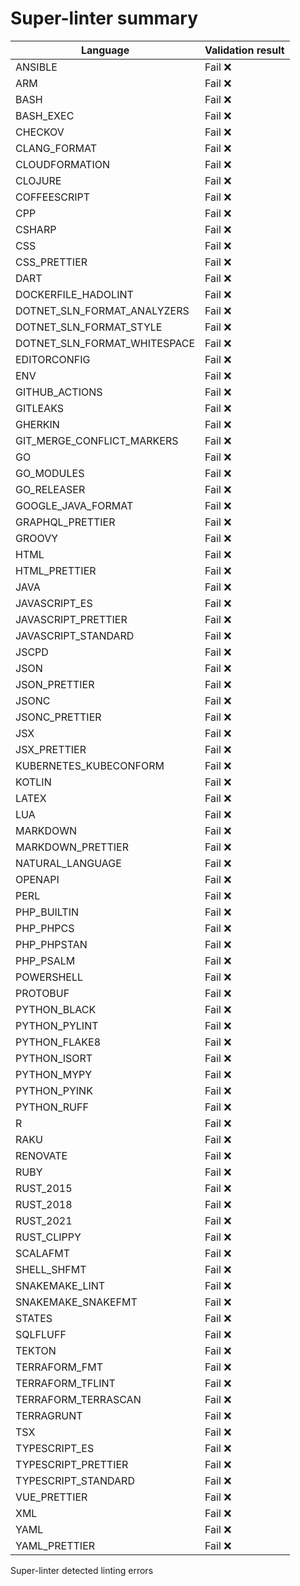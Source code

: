 # Super-linter summary

<!-- textlint-disable terminology -->

| Language                     | Validation result |
| ---------------------------- | ----------------- |
| ANSIBLE                      | Fail ❌           |
| ARM                          | Fail ❌           |
| BASH                         | Fail ❌           |
| BASH_EXEC                    | Fail ❌           |
| CHECKOV                      | Fail ❌           |
| CLANG_FORMAT                 | Fail ❌           |
| CLOUDFORMATION               | Fail ❌           |
| CLOJURE                      | Fail ❌           |
| COFFEESCRIPT                 | Fail ❌           |
| CPP                          | Fail ❌           |
| CSHARP                       | Fail ❌           |
| CSS                          | Fail ❌           |
| CSS_PRETTIER                 | Fail ❌           |
| DART                         | Fail ❌           |
| DOCKERFILE_HADOLINT          | Fail ❌           |
| DOTNET_SLN_FORMAT_ANALYZERS  | Fail ❌           |
| DOTNET_SLN_FORMAT_STYLE      | Fail ❌           |
| DOTNET_SLN_FORMAT_WHITESPACE | Fail ❌           |
| EDITORCONFIG                 | Fail ❌           |
| ENV                          | Fail ❌           |
| GITHUB_ACTIONS               | Fail ❌           |
| GITLEAKS                     | Fail ❌           |
| GHERKIN                      | Fail ❌           |
| GIT_MERGE_CONFLICT_MARKERS   | Fail ❌           |
| GO                           | Fail ❌           |
| GO_MODULES                   | Fail ❌           |
| GO_RELEASER                  | Fail ❌           |
| GOOGLE_JAVA_FORMAT           | Fail ❌           |
| GRAPHQL_PRETTIER             | Fail ❌           |
| GROOVY                       | Fail ❌           |
| HTML                         | Fail ❌           |
| HTML_PRETTIER                | Fail ❌           |
| JAVA                         | Fail ❌           |
| JAVASCRIPT_ES                | Fail ❌           |
| JAVASCRIPT_PRETTIER          | Fail ❌           |
| JAVASCRIPT_STANDARD          | Fail ❌           |
| JSCPD                        | Fail ❌           |
| JSON                         | Fail ❌           |
| JSON_PRETTIER                | Fail ❌           |
| JSONC                        | Fail ❌           |
| JSONC_PRETTIER               | Fail ❌           |
| JSX                          | Fail ❌           |
| JSX_PRETTIER                 | Fail ❌           |
| KUBERNETES_KUBECONFORM       | Fail ❌           |
| KOTLIN                       | Fail ❌           |
| LATEX                        | Fail ❌           |
| LUA                          | Fail ❌           |
| MARKDOWN                     | Fail ❌           |
| MARKDOWN_PRETTIER            | Fail ❌           |
| NATURAL_LANGUAGE             | Fail ❌           |
| OPENAPI                      | Fail ❌           |
| PERL                         | Fail ❌           |
| PHP_BUILTIN                  | Fail ❌           |
| PHP_PHPCS                    | Fail ❌           |
| PHP_PHPSTAN                  | Fail ❌           |
| PHP_PSALM                    | Fail ❌           |
| POWERSHELL                   | Fail ❌           |
| PROTOBUF                     | Fail ❌           |
| PYTHON_BLACK                 | Fail ❌           |
| PYTHON_PYLINT                | Fail ❌           |
| PYTHON_FLAKE8                | Fail ❌           |
| PYTHON_ISORT                 | Fail ❌           |
| PYTHON_MYPY                  | Fail ❌           |
| PYTHON_PYINK                 | Fail ❌           |
| PYTHON_RUFF                  | Fail ❌           |
| R                            | Fail ❌           |
| RAKU                         | Fail ❌           |
| RENOVATE                     | Fail ❌           |
| RUBY                         | Fail ❌           |
| RUST_2015                    | Fail ❌           |
| RUST_2018                    | Fail ❌           |
| RUST_2021                    | Fail ❌           |
| RUST_CLIPPY                  | Fail ❌           |
| SCALAFMT                     | Fail ❌           |
| SHELL_SHFMT                  | Fail ❌           |
| SNAKEMAKE_LINT               | Fail ❌           |
| SNAKEMAKE_SNAKEFMT           | Fail ❌           |
| STATES                       | Fail ❌           |
| SQLFLUFF                     | Fail ❌           |
| TEKTON                       | Fail ❌           |
| TERRAFORM_FMT                | Fail ❌           |
| TERRAFORM_TFLINT             | Fail ❌           |
| TERRAFORM_TERRASCAN          | Fail ❌           |
| TERRAGRUNT                   | Fail ❌           |
| TSX                          | Fail ❌           |
| TYPESCRIPT_ES                | Fail ❌           |
| TYPESCRIPT_PRETTIER          | Fail ❌           |
| TYPESCRIPT_STANDARD          | Fail ❌           |
| VUE_PRETTIER                 | Fail ❌           |
| XML                          | Fail ❌           |
| YAML                         | Fail ❌           |
| YAML_PRETTIER                | Fail ❌           |

<!-- textlint-enable terminology -->

Super-linter detected linting errors
